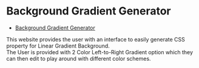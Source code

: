 # Background Gradient Generator

- [Background Gradient Generator](https://adityasingh2509.github.io/mini-projects/background-gradient-generator/index.html)

This website provides the user with an interface to easily generate CSS property for Linear Gradient Background.  
The User is provided with 2 Color Left-to-Right Gradient option which they can then edit to play around with different color schemes. 
